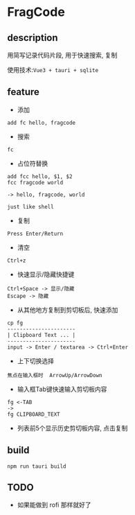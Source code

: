 # FragCode

## description
用简写记录代码片段, 用于快速搜索, 复制   

使用技术:```Vue3 + tauri + sqlite ```

## feature
- 添加
```
add fc hello, fragcode
```
- 搜索
```
fc
```
- 占位符替换
```
add fcc hello, $1, $2
fcc fragcode world

-> hello, fragcode, world

just like shell
```
- 复制
```
Press Enter/Return
```
- 清空
```
Ctrl+z
```
- 快速显示/隐藏快捷键
```
Ctrl+Space -> 显示/隐藏
Escape -> 隐藏
```
- 从其他地方复制到剪切板后, 快速添加
```
cp fg
----------------------
| Clipboard Text ... |
----------------------
input -> Enter / textarea -> Ctrl+Enter
```
- 上下切换选择
```
焦点在输入框时  ArrowUp/ArrowDown
```
- 输入框Tab键快速输入剪切板内容
```
fg <-TAB
-> 
fg CLIPBOARD_TEXT
```

- 列表前5个显示历史剪切板内容, 点击复制

## build
```
npm run tauri build
```

## TODO
- 如果能做到 rofi 那样就好了
